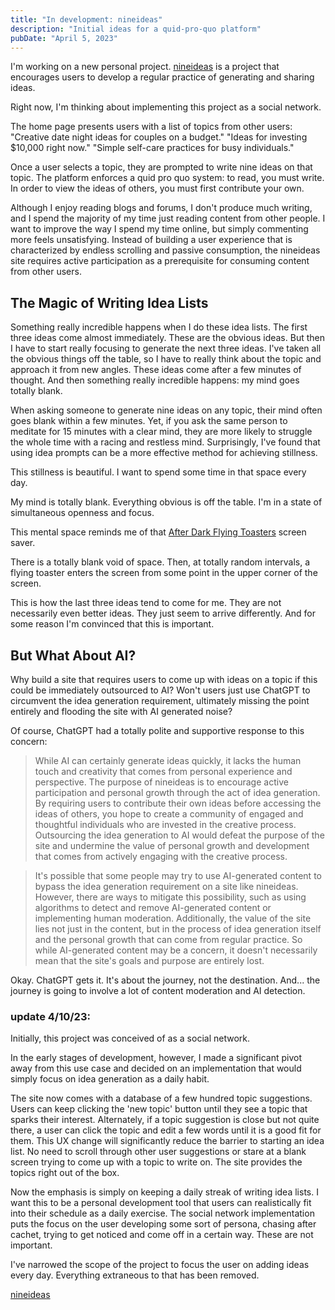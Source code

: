 ```yaml
---
title: "In development: nineideas"
description: "Initial ideas for a quid-pro-quo platform"
pubDate: "April 5, 2023"
---
```


I'm working on a new personal project. [nineideas](http://www.nineideas.net) is a project that encourages users to develop a regular practice of generating and sharing ideas.

Right now, I'm thinking about implementing this project as a social network.

The home page presents users with a list of topics from other users:
"Creative date night ideas for couples on a budget."
"Ideas for investing $10,000 right now."
"Simple self-care practices for busy individuals."

Once a user selects a topic, they are prompted to write nine ideas on that topic. The platform enforces a quid pro quo system: to read, you must write. In order to view the ideas of others, you must first contribute your own.

Although I enjoy reading blogs and forums, I don't produce much writing, and I spend the majority of my time just reading content from other people. I want to improve the way I spend my time online, but simply commenting more feels unsatisfying. Instead of building a user experience that is characterized by endless scrolling and passive consumption, the nineideas site requires active participation as a prerequisite for consuming content from other users.

## The Magic of Writing Idea Lists

Something really incredible happens when I do these idea lists. The first three ideas come almost immediately. These are the obvious ideas. But then I have to start really focusing to generate the next three ideas. I've taken all the obvious things off the table, so I have to really think about the topic and approach it from new angles. These ideas come after a few minutes of thought. And then something really incredible happens: my mind goes totally blank.

When asking someone to generate nine ideas on any topic, their mind often goes blank within a few minutes. Yet, if you ask the same person to meditate for 15 minutes with a clear mind, they are more likely to struggle the whole time with a racing and restless mind. Surprisingly, I've found that using idea prompts can be a more effective method for achieving stillness.

This stillness is beautiful. I want to spend some time in that space every day.

My mind is totally blank. Everything obvious is off the table. I'm in a state of simultaneous openness and focus.

This mental space reminds me of that [After Dark Flying Toasters](https://www.youtube.com/watch?v=Gwn59R8Mdps) screen saver.

There is a totally blank void of space. Then, at totally random intervals, a flying toaster enters the screen from some point in the upper corner of the screen.

This is how the last three ideas tend to come for me. They are not necessarily even better ideas. They just seem to arrive differently. And for some reason I'm convinced that this is important.

## But What About AI?

Why build a site that requires users to come up with ideas on a topic if this could be immediately outsourced to AI? Won't users just use ChatGPT to circumvent the idea generation requirement, ultimately missing the point entirely and flooding the site with AI generated noise?

Of course, ChatGPT had a totally polite and supportive response to this concern:

> While AI can certainly generate ideas quickly, it lacks the human touch and creativity that comes from personal experience and perspective. The purpose of nineideas is to encourage active participation and personal growth through the act of idea generation. By requiring users to contribute their own ideas before accessing the ideas of others, you hope to create a community of engaged and thoughtful individuals who are invested in the creative process. Outsourcing the idea generation to AI would defeat the purpose of the site and undermine the value of personal growth and development that comes from actively engaging with the creative process.

> It's possible that some people may try to use AI-generated content to bypass the idea generation requirement on a site like nineideas. However, there are ways to mitigate this possibility, such as using algorithms to detect and remove AI-generated content or implementing human moderation. Additionally, the value of the site lies not just in the content, but in the process of idea generation itself and the personal growth that can come from regular practice. So while AI-generated content may be a concern, it doesn't necessarily mean that the site's goals and purpose are entirely lost.

Okay. ChatGPT gets it. It's about the journey, not the destination. And... the journey is going to involve a lot of content moderation and AI detection.

### update 4/10/23:

Initially, this project was conceived of as a social network.

In the early stages of development, however, I made a significant pivot away from this use case and decided on an implementation that would simply focus on idea generation as a daily habit.

The site now comes with a database of a few hundred topic suggestions. Users can keep clicking the 'new topic' button until they see a topic that sparks their interest. Alternately, if a topic suggestion is close but not quite there, a user can click the topic and edit a few words until it is a good fit for them. This UX change will significantly reduce the barrier to starting an idea list. No need to scroll through other user suggestions or stare at a blank screen trying to come up with a topic to write on. The site provides the topics right out of the box.

Now the emphasis is simply on keeping a daily streak of writing idea lists. I want this to be a personal development tool that users can realistically fit into their schedule as a daily exercise. The social network implementation puts the focus on the user developing some sort of persona, chasing after cachet, trying to get noticed and come off in a certain way. These are not important.

I've narrowed the scope of the project to focus the user on adding ideas every day. Everything extraneous to that has been removed.

[nineideas](http://www.nineideas.net)
